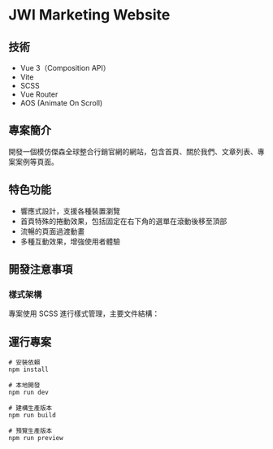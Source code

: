 # JWI Marketing Website

## 技術

- Vue 3（Composition API）
- Vite
- SCSS
- Vue Router
- AOS (Animate On Scroll)

## 專案簡介

開發一個模仿傑森全球整合行銷官網的網站，包含首頁、關於我們、文章列表、專案案例等頁面。

## 特色功能

- 響應式設計，支援各種裝置瀏覽
- 首頁特殊的捲動效果，包括固定在右下角的選單在滾動後移至頂部
- 流暢的頁面過渡動畫
- 多種互動效果，增強使用者體驗

## 開發注意事項

### 樣式架構

專案使用 SCSS 進行樣式管理，主要文件結構：

## 運行專案

```
# 安裝依賴
npm install

# 本地開發
npm run dev

# 建構生產版本
npm run build

# 預覽生產版本
npm run preview
```
